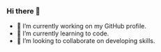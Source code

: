 ### Hi there 👋
- 🔭 I’m currently working on my GitHub profile.
- 🌱 I’m currently learning to code.
- 👯 I’m looking to collaborate on developing skills.
<!--
**l-webdev/l-webdev** is a ✨ _special_ ✨ repository because its `README.md` (this file) appears on your GitHub profile.

Here are some ideas to get you started:

- 🔭 I’m currently working on my GitHub profile.
- 🌱 I’m currently learning to code.
- 👯 I’m looking to collaborate on developing skills.
- 💬 I recognise that GitHub prefers snake casing for their name.
-->
